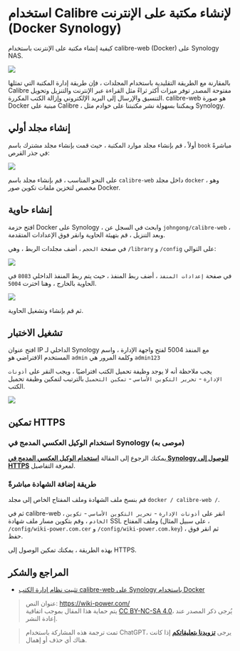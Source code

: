 # استخدام Calibre لإنشاء مكتبة على الإنترنت (Docker Synology)

كيفية إنشاء مكتبة على الإنترنت باستخدام calibre-web (Docker) على Synology NAS.

![](https://wiki-media-1253965369.cos.ap-guangzhou.myqcloud.com/img/20210429125418.png)

بالمقارنة مع الطريقة التقليدية باستخدام المجلدات ، فإن طريقة إدارة المكتبة التي تمثلها Calibre مفتوحة المصدر توفر ميزات أكثر ثراءً مثل القراءة عبر الإنترنت والتنزيل وتحويل التنسيق والإرسال إلى البريد الإلكتروني وإزالة الكتب المكررة. calibre-web هو صورة Docker مبنية على Calibre ، ويمكننا بسهولة نشر مكتبتنا على خوادم مثل Synology.

## إنشاء مجلد أولي

أولاً ، قم بإنشاء مجلد موارد المكتبة ، حيث قمت بإنشاء مجلد مشترك باسم `book` مباشرةً في جذر القرص:

![](https://wiki-media-1253965369.cos.ap-guangzhou.myqcloud.com/img/20210429214028.png)

على النحو المناسب ، قم بإنشاء مجلد باسم `calibre-web` داخل مجلد `docker` ، وهو مخصص لتخزين ملفات تكوين صور Docker.

## إنشاء حاوية

افتح حزمة Docker على Synology ، وابحث في السجل عن `johngong/calibre-web` ، وبعد التنزيل ، قم بتهيئة الحاوية وانقر فوق الإعدادات المتقدمة.

في صفحة `الحجم` ، أضف مجلدات الربط ، وهي `/library` و `/config` على التوالي:

![](https://wiki-media-1253965369.cos.ap-guangzhou.myqcloud.com/img/20210429214908.png)

في صفحة `إعدادات المنفذ` ، أضف ربط المنفذ ، حيث يتم ربط المنفذ الداخلي `8083` في الحاوية بالخارج ، وهنا اخترت `5004`.

![](https://wiki-media-1253965369.cos.ap-guangzhou.myqcloud.com/img/20210429215121.png)

ثم قم بإنشاء وتشغيل الحاوية.

## تشغيل الاختبار

افتح عنوان IP الداخلي لـ Synology مع المنفذ 5004 لفتح واجهة الإدارة ، واسم المستخدم الافتراضي هو `admin` وكلمة المرور هي `admin123`

يجب ملاحظة أنه لا يوجد وظيفة تحميل الكتب افتراضيًا ، ويجب النقر على `أذونات الإدارة` - `تحرير التكوين الأساسي` - `تمكين التحميل` بالترتيب لتمكين وظيفة تحميل الكتب.

![](https://wiki-media-1253965369.cos.ap-guangzhou.myqcloud.com/img/20210429215628.png)

## تمكين HTTPS

### استخدام الوكيل العكسي المدمج في Synology (موصى به)

يمكنك الرجوع إلى المقالة [**استخدام الوكيل العكسي المدمج في Synology للوصول إلى HTTPS**](https://wiki-power.com/ar/%E7%94%A8%E7%BE%A4%E6%99%96%E8%87%AA%E5%B8%A6%E5%8F%8D%E5%90%91%E4%BB%A3%E7%90%86%E5%AE%9E%E7%8E%B0HTTPS%E8%AE%BF%E9%97%AE) لمعرفة التفاصيل.

### طريقة إضافة الشهادة مباشرةً

قم بنسخ ملف الشهادة وملف المفتاح الخاص إلى مجلد `docker / calibre-web /`.

ثم في calibre-web ، انقر على `أذونات الإدارة` - `تحرير التكوين الأساسي` - `تكوين الخادم` ، وقم بتكوين مسار ملف شهادة SSL وملف المفتاح (على سبيل المثال ، `/config/wiki-power.com.cer` و `/config/wiki-power.com.key`) ، ثم انقر فوق حفظ.

بهذه الطريقة ، يمكنك تمكين الوصول إلى HTTPS.

## المراجع والشكر

- [تثبيت نظام إدارة الكتب calibre-web على Synology باستخدام Docker](https://www.chrno.cn/index.php/docker/15.html)

> عنوان النص: <https://wiki-power.com/>  
> يتم حماية هذا المقال بموجب اتفاقية [CC BY-NC-SA 4.0](https://creativecommons.org/licenses/by/4.0/deed.zh)، يُرجى ذكر المصدر عند إعادة النشر.

> تمت ترجمة هذه المشاركة باستخدام ChatGPT، يرجى [**تزويدنا بتعليقاتكم**](https://github.com/linyuxuanlin/Wiki_MkDocs/issues/new) إذا كانت هناك أي حذف أو إهمال.
